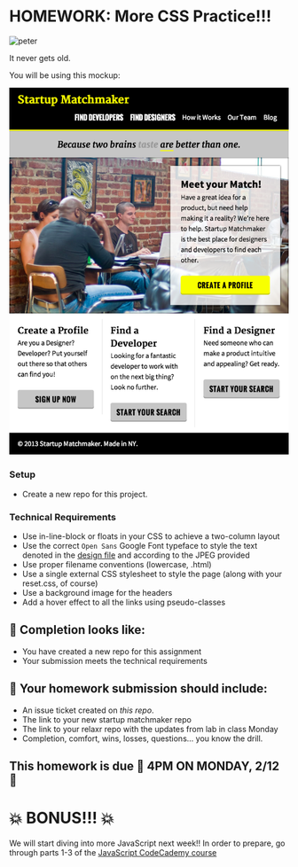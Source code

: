 # HOMEWORK: More CSS Practice!!!

![peter](https://media.giphy.com/media/yYSSBtDgbbRzq/giphy.gif)

It never gets old.

You will be using this mockup:

![matchmaker](./assets/StartupMatchmaker.png)

### Setup

- Create a new repo for this project.

### Technical Requirements 

- Use in-line-block or floats in your CSS to achieve a two-column layout
- Use the correct ```Open Sans``` Google Font typeface to style the text denoted in the [design file](https://github.com/ga-students/FEWD-NYC-1.17.18/blob/master/week_03/homework/assets/StartupMatchmaker.png) and according to the JPEG provided
- Use proper filename conventions (lowercase, .html)
- Use a single external CSS stylesheet to style the page (along with your reset.css, of course)
- Use a background image for the headers
- Add a hover effect to all the links using pseudo-classes

## 🚀 Completion looks like:

- You have created a new repo for this assignment
- Your submission meets the technical requirements

## 🚀 Your homework submission should include:

- An issue ticket created on _this repo_.
- The link to your new startup matchmaker repo
- The link to your relaxr repo with the updates from lab in class Monday
- Completion, comfort, wins, losses, questions... you know the drill.

## This homework is due 🚨 4PM ON MONDAY, 2/12 🚨

# 💥 BONUS!!! 💥

We will start diving into more JavaScript next week!! In order to prepare, go through parts 1-3 of the [JavaScript CodeCademy course](https://www.codecademy.com/learn/introduction-to-javascript)